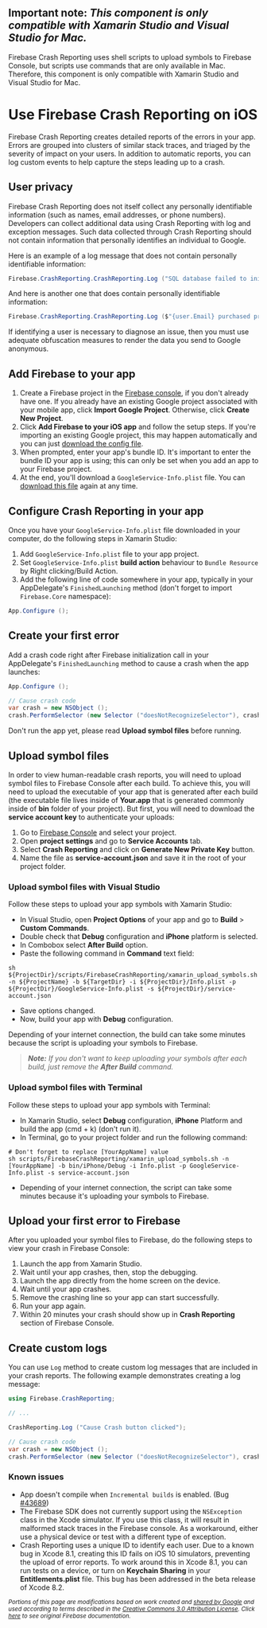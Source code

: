 ## **Important note:** *This component is only compatible with Xamarin Studio and Visual Studio for Mac.*

Firebase Crash Reporting uses shell scripts to upload symbols to Firebase Console, but scripts use commands that are only available in Mac. Therefore, this component is only compatible with Xamarin Studio and Visual Studio for Mac.

# Use Firebase Crash Reporting on iOS

Firebase Crash Reporting creates detailed reports of the errors in your app. Errors are grouped into clusters of similar stack traces, and triaged by the severity of impact on your users. In addition to automatic reports, you can log custom events to help capture the steps leading up to a crash.

## User privacy

Firebase Crash Reporting does not itself collect any personally identifiable information (such as names, email addresses, or phone numbers). Developers can collect additional data using Crash Reporting with log and exception messages. Such data collected through Crash Reporting should not contain information that personally identifies an individual to Google.

Here is an example of a log message that does not contain personally identifiable information:

```csharp
Firebase.CrashReporting.CrashReporting.Log ("SQL database failed to initialize");
```

And here is another one that does contain personally identifiable information:

```csharp
Firebase.CrashReporting.CrashReporting.Log ($"{user.Email} purchased product {product.Id}");
```

If identifying a user is necessary to diagnose an issue, then you must use adequate obfuscation measures to render the data you send to Google anonymous.

## Add Firebase to your app

1. Create a Firebase project in the [Firebase console][1], if you don't already have one. If you already have an existing Google project associated with your mobile app, click **Import Google Project**. Otherwise, click **Create New Project**.
2. Click **Add Firebase to your iOS app** and follow the setup steps. If you're importing an existing Google project, this may happen automatically and you can just [download the config file][2].
3. When prompted, enter your app's bundle ID. It's important to enter the bundle ID your app is using; this can only be set when you add an app to your Firebase project.
4. At the end, you'll download a `GoogleService-Info.plist` file. You can [download this file][2] again at any time.

## Configure Crash Reporting in your app

Once you have your `GoogleService-Info.plist` file downloaded in your computer, do the following steps in Xamarin Studio:

1. Add `GoogleService-Info.plist` file to your app project.
2. Set `GoogleService-Info.plist` **build action** behaviour to `Bundle Resource` by Right clicking/Build Action.
3. Add the following line of code somewhere in your app, typically in your AppDelegate's `FinishedLaunching` method (don't forget to import `Firebase.Core` namespace):

```csharp
App.Configure ();
```

## Create your first error

Add a crash code right after Firebase initialization call in your AppDelegate's `FinishedLaunching` method to cause a crash when the app launches:

```csharp
App.Configure ();

// Cause crash code
var crash = new NSObject ();
crash.PerformSelector (new Selector ("doesNotRecognizeSelector"), crash, 0);
```

Don't run the app yet, please read **Upload symbol files** before running.

## Upload symbol files

In order to view human-readable crash reports, you will need to upload symbol files to Firebase Console after each build. To achieve this, you will need to upload the executable of your app that is generated after each build (the executable file lives inside of **Your.app** that is generated commonly inside of **bin** folder of your project). But first, you will need to download the **service account key** to authenticate your uploads:

1. Go to [Firebase Console][1] and select your project.
2. Open **project settings** and go to **Service Accounts** tab.
3. Select **Crash Reporting** and click on **Generate New Private Key** button.
4. Name the file as **service-account.json** and save it in the root of your project folder.

### Upload symbol files with Visual Studio

Follow these steps to upload your app symbols with Xamarin Studio:

* In Visual Studio, open **Project Options** of your app and go to **Build** > **Custom Commands**.
* Double check that **Debug** configuration and **iPhone** platform is selected.
* In Combobox select **After Build** option.
* Paste the following command in **Command** text field:

```
sh ${ProjectDir}/scripts/FirebaseCrashReporting/xamarin_upload_symbols.sh -n ${ProjectName} -b ${TargetDir} -i ${ProjectDir}/Info.plist -p ${ProjectDir}/GoogleService-Info.plist -s ${ProjectDir}/service-account.json
```

* Save options changed.
* Now, build your app with **Debug** configuration.

Depending of your internet connection, the build can take some minutes because the script is uploading your symbols to Firebase.

> ***Note:*** *If you don't want to keep uploading your symbols after each build, just remove the **After Build** command.*

### Upload symbol files with Terminal

Follow these steps to upload your app symbols with Terminal:

* In Xamarin Studio, select **Debug** configuration, **iPhone** Platform and build the app (cmd + k) (don't run it).
* In Terminal, go to your project folder and run the following command:

```
# Don't forget to replace [YourAppName] value
sh scripts/FirebaseCrashReporting/xamarin_upload_symbols.sh -n [YourAppName] -b bin/iPhone/Debug -i Info.plist -p GoogleService-Info.plist -s service-account.json
```

* Depending of your internet connection, the script can take some minutes because it's uploading your symbols to Firebase.

## Upload your first error to Firebase

After you uploaded your symbol files to Firebase, do the following steps to view your crash in Firebase Console:

1. Launch the app from Xamarin Studio.
2. Wait until your app crashes, then, stop the debugging.
3. Launch the app directly from the home screen on the device.
4. Wait until your app crashes.
5. Remove the crashing line so your app can start successfully.
6. Run your app again.
7. Within 20 minutes your crash should show up in **Crash Reporting** section of Firebase Console.

## Create custom logs

You can use `Log` method to create custom log messages that are included in your crash reports. The following example demonstrates creating a log message:

```csharp
using Firebase.CrashReporting;

// ...

CrashReporting.Log ("Cause Crash button clicked");

// Cause crash code
var crash = new NSObject ();
crash.PerformSelector (new Selector ("doesNotRecognizeSelector"), crash, 0);
```

### Known issues

* App doesn't compile when `Incremental builds` is enabled. (Bug [#43689][3])
* The Firebase SDK does not currently support using the `NSException` class in the Xcode simulator. If you use this class, it will result in malformed stack traces in the Firebase console. As a workaround, either use a physical device or test with a different type of exception.
* Crash Reporting uses a unique ID to identify each user. Due to a known bug in Xcode 8.1, creating this ID fails on iOS 10 simulators, preventing the upload of error reports. To work around this in Xcode 8.1, you can run tests on a device, or turn on **Keychain Sharing** in your **Entitlements.plist** file. This bug has been addressed in the beta release of Xcode 8.2.

<sub>_Portions of this page are modifications based on work created and [shared by Google](https://developers.google.com/readme/policies/) and used according to terms described in the [Creative Commons 3.0 Attribution License](http://creativecommons.org/licenses/by/3.0/). Click [here](https://firebase.google.com/docs/crash/ios) to see original Firebase documentation._</sub>

[1]: https://firebase.google.com/console/
[2]: http://support.google.com/firebase/answer/7015592
[3]: https://bugzilla.xamarin.com/show_bug.cgi?id=43689

